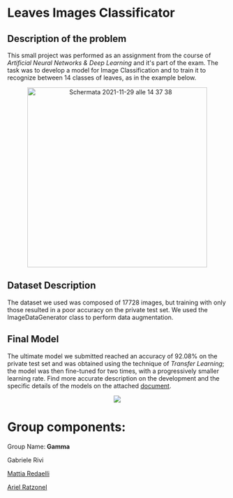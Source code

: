 # Leaves Images Classificator
## Description of the problem
This small project was performed as an assignment from the course of _Artificial Neural Networks & Deep Learning_ and it's part of the exam. 
The task was to develop a model for Image Classification and to train it to recognize between 14 classes of leaves, as in the example below.
<p align=center>
  <img width="412" alt="Schermata 2021-11-29 alle 14 37 38" src="https://user-images.githubusercontent.com/79969755/143877722-613956ca-cdd1-4ce9-be17-075853540133.png">
</p>

## Dataset Description
The dataset we used was composed of 17728 images, but training with only those resulted in a poor accuracy on the private test set. We used the ImageDataGenerator class to perform data augmentation. 

## Final Model
The ultimate model we submitted reached an accuracy of 92.08% on the private test set and was obtained using the technique of _Transfer Learning_; the model was then fine-tuned for two times, with a progressively smaller learning rate. Find more accurate description on the development and the specific details of the models on the attached [document](https://github.com/GabrieleRivi/Leaves_Images_Classificator/blob/main/First_homework_AND2L.pdf).
<p align=center>
  <img src="https://user-images.githubusercontent.com/79969755/143881603-65dfdb10-01ff-4967-8626-e853c512929d.jpeg">
  </p>

# Group components:
Group Name:<b> Gamma </b>

Gabriele Rivi

[Mattia Redaelli](https://github.com/redaellimattia)

[Ariel Ratzonel](https://github.com/ArielRatzonel00)

